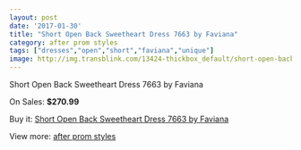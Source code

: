 ```yaml
---
layout: post
date: '2017-01-30'
title: "Short Open Back Sweetheart Dress 7663 by Faviana"
category: after prom styles
tags: ["dresses","open","short","faviana","unique"]
image: http://img.transblink.com/13424-thickbox_default/short-open-back-sweetheart-dress-7663-by-faviana.jpg
---
```

Short Open Back Sweetheart Dress 7663 by Faviana

On Sales: **$270.99**
<a href="https://www.transblink.com/en/after-prom-styles/4305-short-open-back-sweetheart-dress-7663-by-faviana.html"><amp-img layout="responsive" width="600" height="600" src="//img.transblink.com/13424-thickbox_default/short-open-back-sweetheart-dress-7663-by-faviana.jpg" alt="Short Open Back Sweetheart Dress 7663 by Faviana 0" /></a>
<a href="https://www.transblink.com/en/after-prom-styles/4305-short-open-back-sweetheart-dress-7663-by-faviana.html"><amp-img layout="responsive" width="600" height="600" src="//img.transblink.com/13428-thickbox_default/short-open-back-sweetheart-dress-7663-by-faviana.jpg" alt="Short Open Back Sweetheart Dress 7663 by Faviana 1" /></a>
<a href="https://www.transblink.com/en/after-prom-styles/4305-short-open-back-sweetheart-dress-7663-by-faviana.html"><amp-img layout="responsive" width="600" height="600" src="//img.transblink.com/13427-thickbox_default/short-open-back-sweetheart-dress-7663-by-faviana.jpg" alt="Short Open Back Sweetheart Dress 7663 by Faviana 2" /></a>
<a href="https://www.transblink.com/en/after-prom-styles/4305-short-open-back-sweetheart-dress-7663-by-faviana.html"><amp-img layout="responsive" width="600" height="600" src="//img.transblink.com/13426-thickbox_default/short-open-back-sweetheart-dress-7663-by-faviana.jpg" alt="Short Open Back Sweetheart Dress 7663 by Faviana 3" /></a>
<a href="https://www.transblink.com/en/after-prom-styles/4305-short-open-back-sweetheart-dress-7663-by-faviana.html"><amp-img layout="responsive" width="600" height="600" src="//img.transblink.com/13425-thickbox_default/short-open-back-sweetheart-dress-7663-by-faviana.jpg" alt="Short Open Back Sweetheart Dress 7663 by Faviana 4" /></a>

Buy it: [Short Open Back Sweetheart Dress 7663 by Faviana](https://www.transblink.com/en/after-prom-styles/4305-short-open-back-sweetheart-dress-7663-by-faviana.html "Short Open Back Sweetheart Dress 7663 by Faviana")

View more: [after prom styles](https://www.transblink.com/en/55-after-prom-styles "after prom styles")